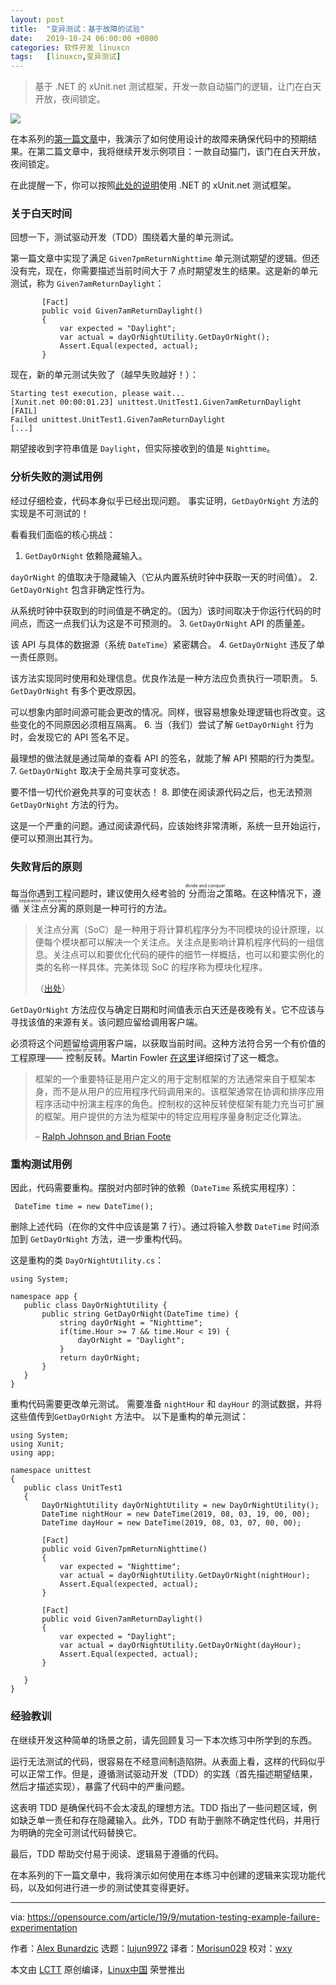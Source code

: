 ```yaml
---
layout: post
title:	"变异测试：基于故障的试验"
date:	2019-10-24 06:00:00 +0800 
categories:	软件开发 linuxcn 
tags:	[linuxcn,变异测试]
---
```




> 
> 基于 .NET 的 xUnit.net 测试框架，开发一款自动猫门的逻辑，让门在白天开放，夜间锁定。
> 
> 
> 


![](/Asserts/Images//attachment/album/201910/23/171508cd7q7ilais29disa.jpg)


在本系列的[第一篇文章](/article-11483-1.html)中，我演示了如何使用设计的故障来确保代码中的预期结果。在第二篇文章中，我将继续开发示例项目：一款自动猫门，该门在白天开放，夜间锁定。


在此提醒一下，你可以按照[此处的说明](/article-11468-1.html)使用 .NET 的 xUnit.net 测试框架。


### 关于白天时间


回想一下，测试驱动开发（TDD）围绕着大量的单元测试。


第一篇文章中实现了满足 `Given7pmReturnNighttime` 单元测试期望的逻辑。但还没有完，现在，你需要描述当前时间大于 7 点时期望发生的结果。这是新的单元测试，称为 `Given7amReturnDaylight`：



```
       [Fact]
       public void Given7amReturnDaylight()
       {
           var expected = "Daylight";
           var actual = dayOrNightUtility.GetDayOrNight();
           Assert.Equal(expected, actual);
       }
```

现在，新的单元测试失败了（越早失败越好！）：



```
Starting test execution, please wait...
[Xunit.net 00:00:01.23] unittest.UnitTest1.Given7amReturnDaylight [FAIL]
Failed unittest.UnitTest1.Given7amReturnDaylight
[...]
```

期望接收到字符串值是 `Daylight`，但实际接收到的值是 `Nighttime`。


### 分析失败的测试用例


经过仔细检查，代码本身似乎已经出现问题。 事实证明，`GetDayOrNight` 方法的实现是不可测试的！


看看我们面临的核心挑战：


1. `GetDayOrNight` 依赖隐藏输入。


`dayOrNight` 的值取决于隐藏输入（它从内置系统时钟中获取一天的时间值）。
2. `GetDayOrNight` 包含非确定性行为。


从系统时钟中获取到的时间值是不确定的。（因为）该时间取决于你运行代码的时间点，而这一点我们认为这是不可预测的。
3. `GetDayOrNight` API 的质量差。


该 API 与具体的数据源（系统 `DateTime`）紧密耦合。
4. `GetDayOrNight` 违反了单一责任原则。


该方法实现同时使用和处理信息。优良作法是一种方法应负责执行一项职责。
5. `GetDayOrNight` 有多个更改原因。


可以想象内部时间源可能会更改的情况。同样，很容易想象处理逻辑也将改变。这些变化的不同原因必须相互隔离。
6. 当（我们）尝试了解 `GetDayOrNight` 行为时，会发现它的 API 签名不足。


最理想的做法就是通过简单的查看 API 的签名，就能了解 API 预期的行为类型。
7. `GetDayOrNight` 取决于全局共享可变状态。


要不惜一切代价避免共享的可变状态！
8. 即使在阅读源代码之后，也无法预测 `GetDayOrNight` 方法的行为。


这是一个严重的问题。通过阅读源代码，应该始终非常清晰，系统一旦开始运行，便可以预测出其行为。


### 失败背后的原则


每当你遇到工程问题时，建议使用久经考验的<ruby> 分而治之 <rt>  divide and conquer </rt></ruby>策略。在这种情况下，遵循<ruby> 关注点分离 <rt>  separation of concerns </rt></ruby>的原则是一种可行的方法。



> 
> 关注点分离（SoC）是一种用于将计算机程序分为不同模块的设计原理，以便每个模块都可以解决一个关注点。关注点是影响计算机程序代码的一组信息。关注点可以和要优化代码的硬件的细节一样概括，也可以和要实例化的类的名称一样具体。完美体现 SoC 的程序称为模块化程序。
> 
> 
> （[出处](https://en.wikipedia.org/wiki/Separation_of_concerns)）
> 
> 
> 


`GetDayOrNight` 方法应仅与确定日期和时间值表示白天还是夜晚有关。它不应该与寻找该值的来源有关。该问题应留给调用客户端。


必须将这个问题留给调用客户端，以获取当前时间。这种方法符合另一个有价值的工程原理——<ruby> 控制反转 <rt>  inversion of control </rt></ruby>。Martin Fowler [在这里](https://martinfowler.com/bliki/InversionOfControl.html)详细探讨了这一概念。



> 
> 框架的一个重要特征是用户定义的用于定制框架的方法通常来自于框架本身，而不是从用户的应用程序代码调用来的。该框架通常在协调和排序应用程序活动中扮演主程序的角色。控制权的这种反转使框架有能力充当可扩展的框架。用户提供的方法为框架中的特定应用程序量身制定泛化算法。
> 
> 
> – [Ralph Johnson and Brian Foote](http://www.laputan.org/drc/drc.html)
> 
> 
> 


### 重构测试用例


因此，代码需要重构。摆脱对内部时钟的依赖（`DateTime` 系统实用程序）：



```
 DateTime time = new DateTime();
```

删除上述代码（在你的文件中应该是第 7 行）。通过将输入参数 `DateTime` 时间添加到 `GetDayOrNight` 方法，进一步重构代码。


这是重构的类 `DayOrNightUtility.cs`：



```
using System;

namespace app {
   public class DayOrNightUtility {
       public string GetDayOrNight(DateTime time) {
           string dayOrNight = "Nighttime";
           if(time.Hour >= 7 && time.Hour < 19) {
               dayOrNight = "Daylight";
           }
           return dayOrNight;
       }
   }
}
```

重构代码需要更改单元测试。 需要准备 `nightHour` 和 `dayHour` 的测试数据，并将这些值传到`GetDayOrNight` 方法中。 以下是重构的单元测试：



```
using System;
using Xunit;
using app;

namespace unittest
{
   public class UnitTest1
   {
       DayOrNightUtility dayOrNightUtility = new DayOrNightUtility();
       DateTime nightHour = new DateTime(2019, 08, 03, 19, 00, 00);
       DateTime dayHour = new DateTime(2019, 08, 03, 07, 00, 00);

       [Fact]
       public void Given7pmReturnNighttime()
       {
           var expected = "Nighttime";
           var actual = dayOrNightUtility.GetDayOrNight(nightHour);
           Assert.Equal(expected, actual);
       }

       [Fact]
       public void Given7amReturnDaylight()
       {
           var expected = "Daylight";
           var actual = dayOrNightUtility.GetDayOrNight(dayHour);
           Assert.Equal(expected, actual);
       }

   }
}
```

### 经验教训


在继续开发这种简单的场景之前，请先回顾复习一下本次练习中所学到的东西。


运行无法测试的代码，很容易在不经意间制造陷阱。从表面上看，这样的代码似乎可以正常工作。但是，遵循测试驱动开发（TDD）的实践（首先描述期望结果，然后才描述实现），暴露了代码中的严重问题。


这表明 TDD 是确保代码不会太凌乱的理想方法。TDD 指出了一些问题区域，例如缺乏单一责任和存在隐藏输入。此外，TDD 有助于删除不确定性代码，并用行为明确的完全可测试代码替换它。


最后，TDD 帮助交付易于阅读、逻辑易于遵循的代码。


在本系列的下一篇文章中，我将演示如何使用在本练习中创建的逻辑来实现功能代码，以及如何进行进一步的测试使其变得更好。




---


via: <https://opensource.com/article/19/9/mutation-testing-example-failure-experimentation>


作者：[Alex Bunardzic](https://opensource.com/users/alex-bunardzic) 选题：[lujun9972](https://github.com/lujun9972) 译者：[Morisun029](https://github.com/Morisun029) 校对：[wxy](https://github.com/wxy)


本文由 [LCTT](https://github.com/LCTT/TranslateProject) 原创编译，[Linux中国](https://linux.cn/) 荣誉推出
